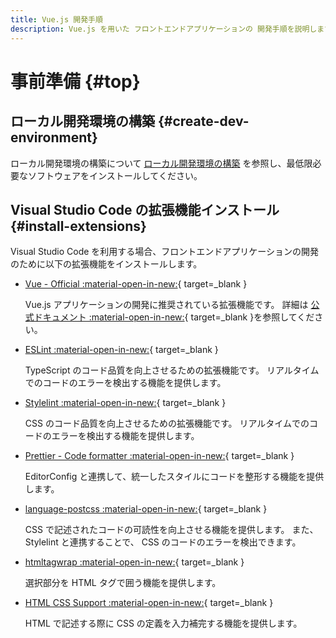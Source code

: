 ```yaml
---
title: Vue.js 開発手順
description: Vue.js を用いた フロントエンドアプリケーションの 開発手順を説明します。
---
```


# 事前準備 {#top}

## ローカル開発環境の構築 {#create-dev-environment}

ローカル開発環境の構築について [ローカル開発環境の構築](../local-environment/index.md) を参照し、最低限必要なソフトウェアをインストールしてください。

## Visual Studio Code の拡張機能インストール {#install-extensions}

Visual Studio Code を利用する場合、フロントエンドアプリケーションの開発のために以下の拡張機能をインストールします。

- [Vue - Official :material-open-in-new:](https://marketplace.visualstudio.com/items?itemName=Vue.volar){ target=_blank }

    Vue.js アプリケーションの開発に推奨されている拡張機能です。
    詳細は [公式ドキュメント :material-open-in-new:](https://ja.vuejs.org/guide/scaling-up/tooling#ide-support){ target=_blank }を参照してください。

- [ESLint :material-open-in-new:](https://marketplace.visualstudio.com/items?itemName=dbaeumer.vscode-eslint){ target=_blank }

    TypeScript のコード品質を向上させるための拡張機能です。
    リアルタイムでのコードのエラーを検出する機能を提供します。

- [Stylelint :material-open-in-new:](https://marketplace.visualstudio.com/items?itemName=stylelint.vscode-stylelint){ target=_blank }

    CSS のコード品質を向上させるための拡張機能です。
    リアルタイムでのコードのエラーを検出する機能を提供します。

- [Prettier - Code formatter :material-open-in-new:](https://marketplace.visualstudio.com/items?itemName=esbenp.prettier-vscode){ target=_blank }

     EditorConfig と連携して、統一したスタイルにコードを整形する機能を提供します。

- [language-postcss :material-open-in-new:](https://marketplace.visualstudio.com/items?itemName=cpylua.language-postcss){ target=_blank }

    CSS で記述されたコードの可読性を向上させる機能を提供します。
    また、 Stylelint と連携することで、 CSS のコードのエラーを検出できます。

- [htmltagwrap :material-open-in-new:](https://marketplace.visualstudio.com/items?itemName=bradgashler.htmltagwrap){ target=_blank }

    選択部分を HTML タグで囲う機能を提供します。

- [HTML CSS Support :material-open-in-new:](https://marketplace.visualstudio.com/items?itemName=ecmel.vscode-html-css){ target=_blank }

    HTML で記述する際に CSS の定義を入力補完する機能を提供します。
